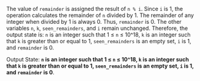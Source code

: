 The value of `remainder` is assigned the result of `n % i`. Since `i` is 1, the operation calculates the remainder of `n` divided by 1. The remainder of any integer when divided by 1 is always 0. Thus, `remainder` is 0. The other variables `n`, `k`, `seen_remainders`, and `i` remain unchanged. Therefore, the output state is: `n` is an integer such that 1 ≤ `n` ≤ 10^18, `k` is an integer such that `k` is greater than or equal to 1, `seen_remainders` is an empty set, `i` is 1, and `remainder` is 0.

Output State: **`n` is an integer such that 1 ≤ `n` ≤ 10^18, `k` is an integer such that `k` is greater than or equal to 1, `seen_remainders` is an empty set, `i` is 1, and `remainder` is 0**.